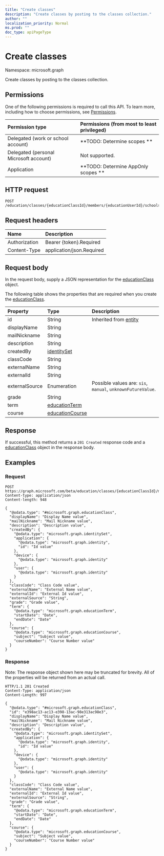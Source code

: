 ```yaml
---
title: "Create classes"
description: "Create classes by posting to the classes collection."
author: ""
localization_priority: Normal
ms.prod: ""
doc_type: apiPageType
---
```


# Create classes

Namespace: microsoft.graph

Create classes by posting to the classes collection.

## Permissions
One of the following permissions is required to call this API. To learn more, including how to choose permissions, see [Permissions](/concepts/permissions-reference.md).

|Permission type|Permissions (from most to least privileged)|
|:---|:---|
|Delegated (work or school account)|**TODO: Determine scopes **|
|Delegated (personal Microsoft account)|Not supported.|
|Application|**TODO: Determine AppOnly scopes **|

## HTTP request
<!-- {
  "blockType": "ignored"
}
-->
``` http
POST /education/classes/{educationClassId}/members/{educationUserId}/schools/{educationSchoolId}/classes/$ref
```

## Request headers
|Name|Description|
|:---|:---|
|Authorization|Bearer {token}.Required|
|Content-Type|application/json.Required|

## Request body
In the request body, supply a JSON representation for the [educationClass](../resources/educationclass.md) object.

The following table shows the properties that are required when you create the [educationClass](../resources/educationclass.md).

|Property|Type|Description|
|:---|:---|:---|
|id|String| Inherited from [entity](../resources/entity.md)|
|displayName|String||
|mailNickname|String||
|description|String||
|createdBy|[identitySet](../resources/identityset.md)||
|classCode|String||
|externalName|String||
|externalId|String||
|externalSource|Enumeration| Possible values are: `sis`, `manual`, `unknownFutureValue`.|
|grade|String||
|term|[educationTerm](../resources/educationterm.md)||
|course|[educationCourse](../resources/educationcourse.md)||



## Response
If successful, this method returns a `201 Created` response code and a [educationClass](../resources/educationclass.md) object in the response body.

## Examples

### Request
<!-- {
  "blockType": "request",
  "name": "create_educationclass_from_"
}
-->
``` http
POST https://graph.microsoft.com/beta/education/classes/{educationClassId}/members/{educationUserId}/schools/{educationSchoolId}/classes
Content-type: application/json
Content-length: 948

{
  "@odata.type": "#microsoft.graph.educationClass",
  "displayName": "Display Name value",
  "mailNickname": "Mail Nickname value",
  "description": "Description value",
  "createdBy": {
    "@odata.type": "microsoft.graph.identitySet",
    "application": {
      "@odata.type": "microsoft.graph.identity",
      "id": "Id value"
    },
    "device": {
      "@odata.type": "microsoft.graph.identity"
    },
    "user": {
      "@odata.type": "microsoft.graph.identity"
    }
  },
  "classCode": "Class Code value",
  "externalName": "External Name value",
  "externalId": "External Id value",
  "externalSource": "String",
  "grade": "Grade value",
  "term": {
    "@odata.type": "microsoft.graph.educationTerm",
    "startDate": "Date",
    "endDate": "Date"
  },
  "course": {
    "@odata.type": "microsoft.graph.educationCourse",
    "subject": "Subject value",
    "courseNumber": "Course Number value"
  }
}
```

### Response
Note: The response object shown here may be truncated for brevity. All of the properties will be returned from an actual call.
<!-- {
  "blockType": "response",
  "truncated": true,
  "@odata.type": "microsoft.graph.educationclass"
}
-->
``` http
HTTP/1.1 201 Created
Content-Type: application/json
Content-Length: 997

{
  "@odata.type": "#microsoft.graph.educationClass",
  "id": "e398ac13-ac13-e398-13ac-98e313ac98e3",
  "displayName": "Display Name value",
  "mailNickname": "Mail Nickname value",
  "description": "Description value",
  "createdBy": {
    "@odata.type": "microsoft.graph.identitySet",
    "application": {
      "@odata.type": "microsoft.graph.identity",
      "id": "Id value"
    },
    "device": {
      "@odata.type": "microsoft.graph.identity"
    },
    "user": {
      "@odata.type": "microsoft.graph.identity"
    }
  },
  "classCode": "Class Code value",
  "externalName": "External Name value",
  "externalId": "External Id value",
  "externalSource": "String",
  "grade": "Grade value",
  "term": {
    "@odata.type": "microsoft.graph.educationTerm",
    "startDate": "Date",
    "endDate": "Date"
  },
  "course": {
    "@odata.type": "microsoft.graph.educationCourse",
    "subject": "Subject value",
    "courseNumber": "Course Number value"
  }
}
```

